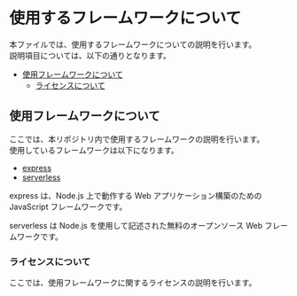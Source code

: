 # 使用するフレームワークについて

本ファイルでは、使用するフレームワークについての説明を行います。  
説明項目については、以下の通りとなります。

- [使用フレームワークについて](#使用フレームワークについて)
  - [ライセンスについて](#ライセンスについて)

## 使用フレームワークについて

ここでは、本リポジトリ内で使用するフレームワークの説明を行います。  
使用しているフレームワークは以下になります。

<!-- その他使用しているものがあれば追記お願いします！ -->

- [express](https://expressjs.com/ja/)
- [serverless](https://www.serverless.com/framework/docs)

express は、Node.js 上で動作する Web アプリケーション構築のための JavaScript フレームワークです。

serverless は Node.js を使用して記述された無料のオープンソース Web フレームワークです。

### ライセンスについて

ここでは、使用フレームワークに関するライセンスの説明を行います。

<!-- ライセンスについて追記していただけると有難いです！ -->
